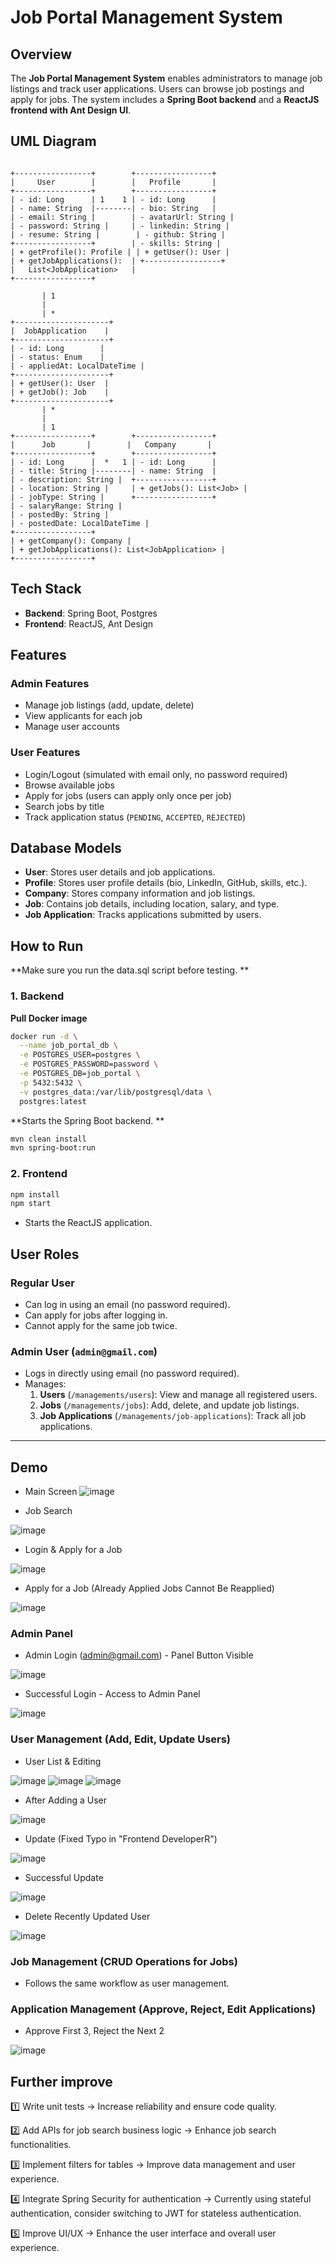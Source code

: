 # Job Portal Management System

## Overview
The **Job Portal Management System** enables administrators to manage job listings and track user applications. Users can browse job postings and apply for jobs. The system includes a **Spring Boot backend** and a **ReactJS frontend with Ant Design UI**.

## UML Diagram
```

+-----------------+        +-----------------+
|     User        |        |   Profile       |
+-----------------+        +-----------------+
| - id: Long      | 1    1 | - id: Long      |
| - name: String  |--------| - bio: String   |
| - email: String |        | - avatarUrl: String |
| - password: String |     | - linkedin: String |
| - resume: String |        | - github: String |
+-----------------+        | - skills: String |
| + getProfile(): Profile | | + getUser(): User |
| + getJobApplications():  | +-----------------+
|   List<JobApplication>   |
+-----------------+

       | 1
       |
       | *
+---------------------+
|  JobApplication    |
+---------------------+
| - id: Long        |
| - status: Enum    |
| - appliedAt: LocalDateTime |
+---------------------+
| + getUser(): User  |
| + getJob(): Job    |
+---------------------+
       | *
       |
       | 1
+-----------------+        +-----------------+
|      Job       |        |   Company       |
+-----------------+        +-----------------+
| - id: Long      |  *   1 | - id: Long      |
| - title: String |--------| - name: String  |
| - description: String |  +-----------------+
| - location: String |     | + getJobs(): List<Job> |
| - jobType: String |      +-----------------+
| - salaryRange: String |
| - postedBy: String |
| - postedDate: LocalDateTime |
+-----------------+
| + getCompany(): Company |
| + getJobApplications(): List<JobApplication> |
+-----------------+
```


## Tech Stack
- **Backend**: Spring Boot, Postgres
- **Frontend**: ReactJS, Ant Design

## Features
### **Admin Features**
- Manage job listings (add, update, delete)
- View applicants for each job
- Manage user accounts

### **User Features**
- Login/Logout (simulated with email only, no password required)
- Browse available jobs
- Apply for jobs (users can apply only once per job)
- Search jobs by title
- Track application status (`PENDING`, `ACCEPTED`, `REJECTED`)

## Database Models
- **User**: Stores user details and job applications.
- **Profile**: Stores user profile details (bio, LinkedIn, GitHub, skills, etc.).
- **Company**: Stores company information and job listings.
- **Job**: Contains job details, including location, salary, and type.
- **Job Application**: Tracks applications submitted by users.

## How to Run

**Make sure you run the data.sql script before testing.
**

### **1. Backend**


**Pull Docker image**
```sh
docker run -d \
  --name job_portal_db \
  -e POSTGRES_USER=postgres \
  -e POSTGRES_PASSWORD=password \
  -e POSTGRES_DB=job_portal \
  -p 5432:5432 \
  -v postgres_data:/var/lib/postgresql/data \
  postgres:latest
```

**Starts the Spring Boot backend.
**
```sh
mvn clean install
mvn spring-boot:run
```




### **2. Frontend**
```sh
npm install
npm start
```
- Starts the ReactJS application.

## **User Roles**
### **Regular User**
- Can log in using an email (no password required).
- Can apply for jobs after logging in.
- Cannot apply for the same job twice.

### **Admin User** (`admin@gmail.com`)
- Logs in directly using email (no password required).
- Manages:
  1. **Users** (`/managements/users`): View and manage all registered users.
  2. **Jobs** (`/managements/jobs`): Add, delete, and update job listings.
  3. **Job Applications** (`/managements/job-applications`): Track all job applications.

---

## Demo
- Main Screen
![image](https://github.com/user-attachments/assets/b39e3639-54be-4f71-a647-b46d5ad605de)

- Job Search


![image](https://github.com/user-attachments/assets/81b7ac47-8589-40ff-b1ba-e75659611285)

- Login & Apply for a Job


![image](https://github.com/user-attachments/assets/635f6b34-b886-4eb8-9f89-a5d43649085b)

- Apply for a Job (Already Applied Jobs Cannot Be Reapplied)


![image](https://github.com/user-attachments/assets/87ced542-951b-4d01-b641-dfca6304628f)



### Admin Panel
- Admin Login (admin@gmail.com) - Panel Button Visible


![image](https://github.com/user-attachments/assets/a2baaadf-0e7b-49b9-8835-6161c908738a)
- Successful Login - Access to Admin Panel


![image](https://github.com/user-attachments/assets/dfcf927d-a6e1-452d-b7a7-e00ada3d4784)


### User Management (Add, Edit, Update Users)
- User List & Editing


![image](https://github.com/user-attachments/assets/285f0be4-7bff-43cb-8f02-d7dd2afc1cf0)
![image](https://github.com/user-attachments/assets/16987193-e979-4568-99ea-9a10b5282c1a)
![image](https://github.com/user-attachments/assets/452f12b0-00f5-4965-acea-a2a696137260)

- After Adding a User


![image](https://github.com/user-attachments/assets/df8d7ba9-0f49-45f7-a614-c9163d53f597)

- Update (Fixed Typo in "Frontend DeveloperR")


![image](https://github.com/user-attachments/assets/8c50a704-0c17-463f-aed8-0bf39faa0494)

- Successful Update

![image](https://github.com/user-attachments/assets/4ba0aaee-246d-4e53-b894-a51c66097015)

- Delete Recently Updated User


![image](https://github.com/user-attachments/assets/b3166af7-5d18-4b94-ae9d-47246ac1cd31)

### Job Management (CRUD Operations for Jobs)
- Follows the same workflow as user management.


### Application Management (Approve, Reject, Edit Applications)

- Approve First 3, Reject the Next 2

![image](https://github.com/user-attachments/assets/0f553c0e-5155-454b-8708-04b5cfd35fb2)


## Further improve
1️⃣ Write unit tests → Increase reliability and ensure code quality.

2️⃣ Add APIs for job search business logic → Enhance job search functionalities.

3️⃣ Implement filters for tables → Improve data management and user experience.

4️⃣ Integrate Spring Security for authentication → Currently using stateful authentication, consider switching to JWT for stateless authentication.

5️⃣ Improve UI/UX → Enhance the user interface and overall user experience.
